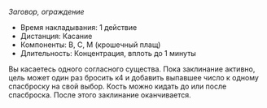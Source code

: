 *Заговор, ограждение*

- Время накладывания: 1 действие 
- Дистанция: Касание 
- Компоненты: В, С, М (крошечный плащ) 
- Длительность: Концентрация, вплоть до 1 минуты 

Вы касаетесь одного согласного существа. Пока заклинание активно, цель может один раз бросить к4 и добавить выпавшее число к одному спасброску на свой выбор. Кость можно кидать до или после спасброска. После этого заклинание оканчивается.